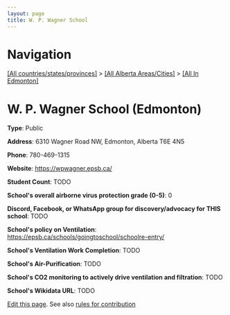 ```yaml
---
layout: page
title: W. P. Wagner School
---
```

# Navigation

[[All countries/states/provinces]](../../..) > [[All Alberta Areas/Cities]](../..) > [[All In Edmonton]](..)

# W. P. Wagner School (Edmonton)

**Type**: Public

**Address**: 6310 Wagner Road NW, Edmonton, Alberta T6E 4N5

**Phone**: 780-469-1315

**Website**: <https://wpwagner.epsb.ca/>

**Student Count**: TODO

**School's overall airborne virus protection grade (0-5)**: 0

**Discord, Facebook, or WhatsApp group for discovery/advocacy for THIS school**: TODO

**School's policy on Ventilation**: <https://epsb.ca/schools/goingtoschool/schoolre-entry/>

**School's Ventilation Work Completion**: TODO

**School's Air-Purification**: TODO

**School's CO2 monitoring to actively drive ventilation and filtration**: TODO

**School's Wikidata URL**: TODO


[Edit this page](https://github.com/ventilate-schools/AB/edit/main/./Edmonton/W._P._Wagner_School.md). See also [rules for contribution](../../../contribution-rules/)